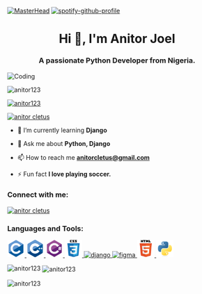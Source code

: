 [![MasterHead](https://c.tenor.com/p7IgwS17V0sAAAAC/rtj-rick-and-morty.gif)](https://rishavchanda.io)
[![spotify-github-profile](https://spotify-github-profile.vercel.app/api/view?uid=31rr6zvpbueem3366od4w3zyeuai&cover_image=true&theme=default&show_offline=false&background_color=4b1616&interchange=false&bar_color=1f581d&bar_color_cover=false)](https://spotify-github-profile.vercel.app/api/view?uid=31rr6zvpbueem3366od4w3zyeuai&redirect=true)
<h1 align="center">Hi 👋, I'm Anitor Joel</h1>
<h3 align="center">A passionate Python Developer from Nigeria.</h3>
<img align="center" alt="Coding" height="300" width="50%" src="https://camo.githubusercontent.com/40165a147c3dcea0fa1db780bb533fc5f98546ccfb9d5d05ddb2f429277f5348/68747470733a2f2f616e616c7974696373696e6469616d61672e636f6d2f77702d636f6e74656e742f75706c6f6164732f323031382f31322f646576656c6f7065722d6472696262626c652e676966">

<p align="left"> <img src="https://komarev.com/ghpvc/?username=anitor123&label=Profile%20views&color=0e75b6&style=flat" alt="anitor123" /> </p>

<p align="left"> <a href="https://github.com/ryo-ma/github-profile-trophy"><img src="https://github-profile-trophy.vercel.app/?username=anitor123" alt="anitor123" /></a> </p>

<p align="left"> <a href="https://twitter.com/anitor cletus" target="blank"><img src="https://img.shields.io/twitter/follow/anitor cletus?logo=twitter&style=for-the-badge" alt="anitor cletus" /></a> </p>

- 🌱 I’m currently learning **Django**

- 💬 Ask me about **Python, Django**

- 📫 How to reach me **anitorcletus@gmail.com**

- ⚡ Fun fact **I love playing soccer.** 	

<h3 align="left">Connect with me:</h3>
<p align="left">
<a href="https://twitter.com/anitor cletus" target="blank"><img align="center" src="https://raw.githubusercontent.com/rahuldkjain/github-profile-readme-generator/master/src/images/icons/Social/twitter.svg" alt="anitor cletus" height="30" width="40" /></a>
</p>

<h3 align="left">Languages and Tools:</h3>
<p align="left"> <a href="https://www.cprogramming.com/" target="_blank" rel="noreferrer"> <img src="https://raw.githubusercontent.com/devicons/devicon/master/icons/c/c-original.svg" alt="c" width="40" height="40"/> </a> <a href="https://www.w3schools.com/cpp/" target="_blank" rel="noreferrer"> <img src="https://raw.githubusercontent.com/devicons/devicon/master/icons/cplusplus/cplusplus-original.svg" alt="cplusplus" width="40" height="40"/> </a> <a href="https://www.w3schools.com/cs/" target="_blank" rel="noreferrer"> <img src="https://raw.githubusercontent.com/devicons/devicon/master/icons/csharp/csharp-original.svg" alt="csharp" width="40" height="40"/> </a> <a href="https://www.w3schools.com/css/" target="_blank" rel="noreferrer"> <img src="https://raw.githubusercontent.com/devicons/devicon/master/icons/css3/css3-original-wordmark.svg" alt="css3" width="40" height="40"/> </a> <a href="https://www.djangoproject.com/" target="_blank" rel="noreferrer"> <img src="https://cdn.worldvectorlogo.com/logos/django.svg" alt="django" width="40" height="40"/> </a> <a href="https://www.figma.com/" target="_blank" rel="noreferrer"> <img src="https://www.vectorlogo.zone/logos/figma/figma-icon.svg" alt="figma" width="40" height="40"/> </a> <a href="https://www.w3.org/html/" target="_blank" rel="noreferrer"> <img src="https://raw.githubusercontent.com/devicons/devicon/master/icons/html5/html5-original-wordmark.svg" alt="html5" width="40" height="40"/> </a> <a href="https://www.python.org" target="_blank" rel="noreferrer"> <img src="https://raw.githubusercontent.com/devicons/devicon/master/icons/python/python-original.svg" alt="python" width="40" height="40"/> </a> </p>

<p><img align="left" src="https://github-readme-stats.vercel.app/api/top-langs?username=anitor123&show_icons=true&locale=en&layout=compact" alt="anitor123" /></p>


<p>&nbsp;<img align="center" src="https://github-readme-stats.vercel.app/api?username=anitor123&show_icons=true&locale=en" alt="anitor123" /></p>

<p><img align="center" src="https://github-readme-streak-stats.herokuapp.com/?user=anitor123&" alt="anitor123" /></p>

